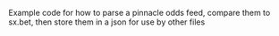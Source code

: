 Example code for how to parse a pinnacle odds feed, compare them to sx.bet, then store them in a json for use by other files 
